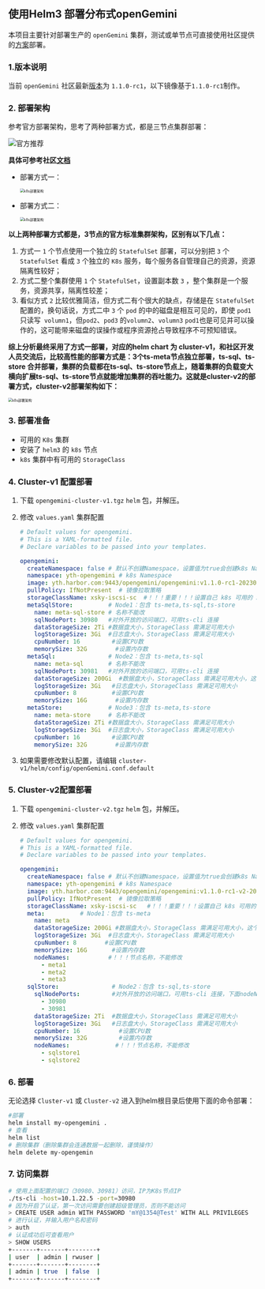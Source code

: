 ## 使用Helm3 部署分布式openGemini

本项目主要针对部署生产的 `openGemini` 集群，测试或单节点可直接使用社区提供的[方案](https://docs.opengemini.org/zh/guide/quick_start/get_started.html)部署。

### 1.版本说明

当前 `openGemini` 社区最新[版本](https://github.com/openGemini/openGemini/tags)为 `1.1.0-rc1`，以下镜像基于`1.1.0-rc1`制作。

### 2. 部署架构

参考官方部署架构，思考了两种部署方式，都是三节点集群部署：

![官方推荐](img/official-architure.jpeg)

**具体可参考社区[文档](https://docs.opengemini.org/zh/guide/quick_start/deploy_cluster.html#%E6%A0%87%E5%87%86%E9%9B%86%E7%BE%A4%E9%83%A8%E7%BD%B2)**

- 部署方式一：

  <img src="img/openGimini-deploy-v1.png" alt="k8s部署架构" style="zoom:50%;" />

  

- 部署方式二：

  <img src="img/openGemini-deploy-v3.png" alt="k8s部署架构" style="zoom:50%;" />

**以上两种部署方式都是，3节点的官方标准集群架构，区别有以下几点：**

1. 方式一 `1` 个节点使用一个独立的 `StatefulSet` 部署，可以分别把 `3` 个  `StatefulSet` 看成 `3` 个独立的 `K8s` 服务，每个服务各自管理自己的资源，资源隔离性较好；
2. 方式二整个集群使用 `1` 个 `StatefulSet`，设置副本数 `3` ，整个集群是一个服务，资源共享，隔离性较差；
3. 看似方式 `2` 比较优雅简洁，但方式二有个很大的缺点，存储是在 `StatefulSet` 配置的，换句话说，方式二中 `3`  个 `pod` 的中的磁盘是相互可见的，即使 `pod1` 只读写` volumn1`，但`pod2`、`pod3` 的`volumn2`、`volumn3` `pod1`也是可见并可以操作的，这可能带来磁盘的误操作或程序资源抢占导致程序不可预知错误。

**综上分析最终采用了方式一部署，对应的helm chart 为 cluster-v1，和社区开发人员交流后，比较高性能的部署方式是：3个ts-meta节点独立部署，ts-sql、ts-store 合并部署，集群的负载都在ts-sql、ts-store节点上，随着集群的负载变大横向扩展ts-sql、ts-store节点就能增加集群的吞吐能力。这就是cluster-v2的部署方式，cluster-v2部署架构如下：**

<img src="img/openGemini-deploy-v2.png" alt="k8s部署架构" style="zoom:50%;" />

### 3. 部署准备

- 可用的 `K8s` 集群
- 安装了 `helm3` 的 `k8s` 节点
- `k8s` 集群中有可用的 `StorageClass`

### 4. Cluster-v1 配置部署

1. 下载 `opengemini-cluster-v1.tgz`  `helm` 包，并解压。

2. 修改 `values.yaml` 集群配置

   ```yaml
   # Default values for opengemini.
   # This is a YAML-formatted file.
   # Declare variables to be passed into your templates.
   
   opengemini:
     createNamespace: false # 默认不创建Namespace，设置值为true会创建k8s Namespace
     namespace: yth-opengemini # k8s Namespace
     image: yth.harbor.com:9443/opengemini/opengemini:v1.1.0-rc1-20230925171156 # 镜像
     pullPolicy: IfNotPresent  # 镜像拉取策略
     storageClassName: xsky-iscsi-sc  #！！！重要！！！设置自己 k8s 可用的 StorageClass
     metaSqlStore:          # Node1：包含 ts-meta,ts-sql,ts-store
       name: meta-sql-store # 名称不能改
       sqlNodePort: 30980   #对外开放的访问端口，可用ts-cli 连接 
       dataStorageSize: 2Ti #数据盘大小，StorageClass 需满足可用大小
       logStorageSize: 3Gi  #日志盘大小，StorageClass 需满足可用大小
       cpuNumber: 16         #设置CPU数
       memorySize: 32G        #设置内存数
     metaSql:               # Node2：包含 ts-meta,ts-sql
       name: meta-sql       # 名称不能改
       sqlNodePort: 30981   #对外开放的访问端口，可用ts-cli 连接 
       dataStorageSize: 200Gi  #数据盘大小，StorageClass 需满足可用大小，这个磁盘只存mata数据
       logStorageSize: 3Gi   #日志盘大小，StorageClass 需满足可用大小
       cpuNumber: 8          #设置CPU数
       memorySize: 16G        #设置内存数
     metaStore:             # Node3：包含 ts-meta,ts-store
       name: meta-store     # 名称不能改
       dataStorageSize: 2Ti #数据盘大小，StorageClass 需满足可用大小
       logStorageSize: 3Gi  #日志盘大小，StorageClass 需满足可用大小
       cpuNumber: 16         #设置CPU数
       memorySize: 32G        #设置内存数
   ```

3. 如果需要修改默认配置，请编辑 `cluster-v1/helm/config/openGemini.conf.default` 

### 5. Cluster-v2配置部署

1. 下载 `opengemini-cluster-v2.tgz`  `helm` 包，并解压。

2. 修改 `values.yaml` 集群配置

   ```yaml
   # Default values for opengemini.
   # This is a YAML-formatted file.
   # Declare variables to be passed into your templates.
   
   opengemini:
     createNamespace: false # 默认不创建Namespace，设置值为true会创建k8s Namespace
     namespace: yth-opengemini # k8s Namespace
     image: yth.harbor.com:9443/opengemini/opengemini:v1.1.0-rc1-v2-20230927132335 # 镜像
     pullPolicy: IfNotPresent  # 镜像拉取策略
     storageClassName: xsky-iscsi-sc   #！！！重要！！！设置自己 k8s 可用的 StorageClass
     meta:          # Node1：包含 ts-meta
       name: meta
       dataStorageSize: 200Gi #数据盘大小，StorageClass 需满足可用大小，这个磁盘只存 mata 数据
       logStorageSize: 3Gi  #日志盘大小，StorageClass 需满足可用大小
       cpuNumber: 8        #设置CPU数
       memorySize: 16G       #设置内存数
       nodeNames:           #！！！节点名称，不能修改
         - meta1
         - meta2
         - meta3      
     sqlStore:               # Node2：包含 ts-sql,ts-store
       sqlNodePorts:         #对外开放的访问端口，可用ts-cli 连接，下面nodeNames有几行，这里就需要有几行
         - 30980
         - 30981
       dataStorageSize: 2Ti  #数据盘大小，StorageClass 需满足可用大小
       logStorageSize: 3Gi   #日志盘大小，StorageClass 需满足可用大小
       cpuNumber: 16           #设置CPU数
       memorySize: 32G         #设置内存数
       nodeNames:             #！！！节点名称，不能修改
         - sqlstore1 
         - sqlstore2
   ```

### 6. 部署

无论选择 `Cluster-v1` 或 `Cluster-v2` 进入到helm根目录后使用下面的命令部署：

```bash
#部署
helm install my-opengemini .
# 查看
helm list
# 删除集群（删除集群会连通数据一起删除，谨慎操作）
helm delete my-opengemin
```

### 7. 访问集群

```bash
# 使用上面配置的端口（30980、30981）访问，IP为K8s节点IP
./ts-cli -host=10.1.22.5 -port=30980
# 因为开启了认证，第一次访问需要创建超级管理员，否则不能访问
> CREATE USER admin WITH PASSWORD 'mY@1354@Test' WITH ALL PRIVILEGES
# 进行认证，并输入用户名和密码
> auth
# 认证成功后可查看用户
> SHOW USERS
+-------+-------+--------+
| user  | admin | rwuser |
+-------+-------+--------+
| admin | true  | false  |
+-------+-------+--------+
```


